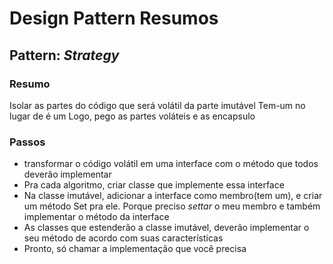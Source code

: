 # Design Pattern Resumos

## Pattern: _Strategy_
### Resumo
Isolar as partes do código que será volátil da parte imutável
Tem-um no lugar de é um
Logo, pego as partes voláteis e as encapsulo
### Passos
- transformar o código volátil em uma interface com o método que todos deverão implementar
- Pra cada algoritmo, criar classe que implemente essa interface
- Na classe imutável, adicionar a interface como membro(tem um), e criar um método Set pra ele. Porque preciso _settar_ o meu membro e também implementar o método da interface
- As classes que estenderão a classe imutável, deverão implementar o seu método de acordo com suas características
- Pronto, só chamar a implementação que você precisa